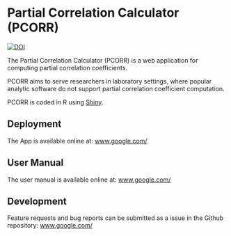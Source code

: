 # Partial Correlation Calculator (PCORR)

[![DOI](www.google.com/)](www.google.com/)

The Partial Correlation Calculator (PCORR) is a web application for computing partial correlation coefficients.

PCORR aims to serve researchers in laboratory settings, where popular analytic software do not support partial correlation coefficient computation.

PCORR is coded in R using [Shiny](https://shiny.rstudio.com/).

## Deployment

The App is available online at: www.google.com/

## User Manual

The user manual is available online at: www.google.com/

## Development

Feature requests and bug reports can be submitted as a issue in the Github repository: www.google.com/
